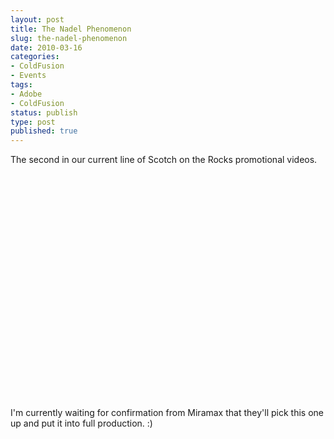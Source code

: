 ```yaml
---
layout: post
title: The Nadel Phenomenon
slug: the-nadel-phenomenon
date: 2010-03-16
categories:
- ColdFusion
- Events
tags:
- Adobe
- ColdFusion
status: publish
type: post
published: true
---
```

<p>The second in our current line of Scotch on the Rocks promotional videos.</p>
<p><object width="580" height="360"><param name="movie" value="http://www.youtube.com/v/Er_U90rg4oU&hl=en_US&fs=1&border=1"></param><param name="allowFullScreen" value="true"></param><param name="allowscriptaccess" value="always"></param><embed src="http://www.youtube.com/v/Er_U90rg4oU&hl=en_US&fs=1&border=1" type="application/x-shockwave-flash" allowscriptaccess="always" allowfullscreen="true" width="580" height="360"></embed></object></p>
<p>I'm currently waiting for confirmation from Miramax that they'll pick this one up and put it into full production. :)</p>
